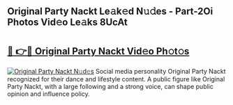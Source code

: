 ## Original Party Nackt Le𝚊k𝚎d N𝚞𝚍es - Part-2Oi Photos Vid𝚎o Le𝚊ks 8UcAt

# <h2><a href="http://fb96vk6.evod.top/?m=Original+Party+Nackt">🔗 👉🔴 Original Party Nackt Vid𝚎o Ph𝚘t𝚘s</a></h2>

[![Original Party Nackt N𝚞d𝚎s](https://i.imgur.com/8V9OHl7.gif)](http://fb96vk6.evod.top/?m=Original+Party+Nackt)
Social media personality Original Party Nackt recognized for their dance and lifestyle content. A public figure like Original Party Nackt, with a large following and a strong voice, can shape public opinion and influence policy. 
